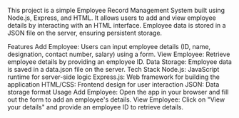 This project is a simple Employee Record Management System built using Node.js, Express, and HTML. It allows users to add and view employee details by interacting with an HTML interface. Employee data is stored in a JSON file on the server, ensuring persistent storage.

Features
Add Employee: Users can input employee details (ID, name, designation, contact number, salary) using a form.
View Employee: Retrieve employee details by providing an employee ID.
Data Storage: Employee data is saved in a data.json file on the server.
Tech Stack
Node.js: JavaScript runtime for server-side logic
Express.js: Web framework for building the application
HTML/CSS: Frontend design for user interaction
JSON: Data storage format
Usage
Add Employee: Open the app in your browser and fill out the form to add an employee's details.
View Employee: Click on "View your details" and provide an employee ID to retrieve details.
